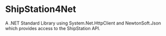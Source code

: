 # ShipStation4Net
A .NET Standard Library using System.Net.HttpClient and NewtonSoft.Json which provides access to the ShipStation API.
